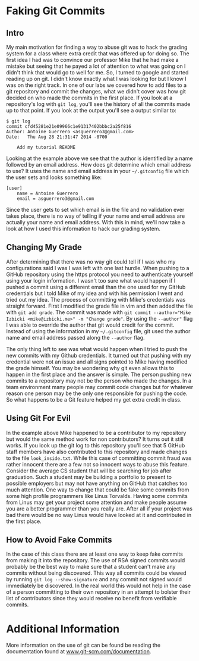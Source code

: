 # Faking Git Commits

## Intro
My main motivation for finding a way to abuse git was to hack the 
grading system for a class where extra credit that was offered up
for doing so. The first idea I had was to convince our professor
Mike that he had make a mistake but seeing that he payed a lot of
attention to what was going on I didn't think that would go to well
for me. So, I turned to google and started reading up on git. I
didn't know exactly what I was looking for but I know I was on the
right track. In one of our labs we covered how to add files to a git
repository and commit the changes, what we didn't cover was how git
decided on who made the commits in the first place. If you look at a
repository's log with `git log`, you'll see the history of all the commits
made up to that point. If you look at the output you'll see a output
similar to: 
```
$ git log
commit cfd45281e21e09966c1e91317402bbbc2a25f816
Author: Antoine Guerrero <asguerrero3@gmail.com>
Date:   Thu Aug 28 21:31:47 2014 -0700

    Add my tutorial README
```
Looking at the example above we see that the author is identified by a
name followed by an email address. How does git determine which email
address to use? It uses the name and email address in your
`~/.gitconfig` file which the user sets and looks something like:
```
[user]
    name = Antoine Guerrero
    email = asguerrero3@gmail.com
```
Since the user gets to set which email is in the file and no validation
ever takes place, there is no way of telling if your name and email address
are actually your name and email address. With this in mind, we'll now take
a look at how I used this information to hack our grading system.

## Changing My Grade
After determining that there was no way git could tell if I was who my
configurations said I was I was left with one last hurdle. When pushing
to a GitHub repository using the https protocol you need to authenticate
yourself using your login information. I wasn't too sure what would
happen if I pushed a commit using a different email than the one used
for my GitHub credentials but I told Mike of my idea and with his
permission I went and tried out my idea. The process of committing with
Mike's credentials was straight forward. First I modified the grade file
in vim and then added the file with `git add grade`. The commit was made
with `git commit --author="Mike Izbicki <mike@izbicki.me>" -m "Change
grade"`. By using the `--author"` flag I was able to override the author
that git would credit for the commit. Instead of using the information in
my `~/.gitconfig` file, git used the author name and email address passed
along the `--author` flag.

The only thing left to see was what would happen when I tried to push
the new commits with my Github credentials. It turned out that pushing
with my credential were not an issue and all signs pointed to Mike having
modified the grade himself. You may be wondering why git even allows this
to happen in the first place and the answer is simple. The person pushing
new commits to a repository may not be the person who made the changes.
In a team environment many people may commit code changes but for whatever
reason one person may be the only one responsible for pushing the code.
So what happens to be a Git feature helped my get extra credit in class.

## Using Git For Evil
In the example above Mike happened to be a contributor to my repository
but would the same method work for non contributors? It turns out it
still works. If you look up the git log to this repository you'll see
that 5 GitHub staff members have also contributed to this repository and
made changes to the file `look_inside.txt`. While this case of
committing commit fraud was rather innocent there are a few not so
innocent ways to abuse this feature. Consider the average CS student
that will be searching for job after graduation. Such a student may be
building a portfolio to present to possible employers but may not have
anything on GitHub that catches too much attention. One way to change
that could be fake some commits from some high profile programmers like
Linus Torvalds. Having some commits from Linus may get your project some
attention and make people assume you are a better programmer than you
really are. After all if your project was bad there would be no way
Linus would have looked at it and contributed in the first place.

## How to Avoid Fake Commits
In the case of this class there are at least one way to keep fake
commits from making it into the repository. The use of RSA signed
commits would probably be the best way to make sure that a student can't
make any commits without being discovered. This way all commits could be
viewed by running `git log --show-signature` and any commit not signed
would immediately be discovered. In the real world this would not help
in the case of a person committing to their own repository in an attempt
to bolster their list of contributors since they would receive no
benefit from verifiable commits.

# Additional Information
More information on the use of git can be found be reading the
documentation found at www.git-scm.com/documentation.
